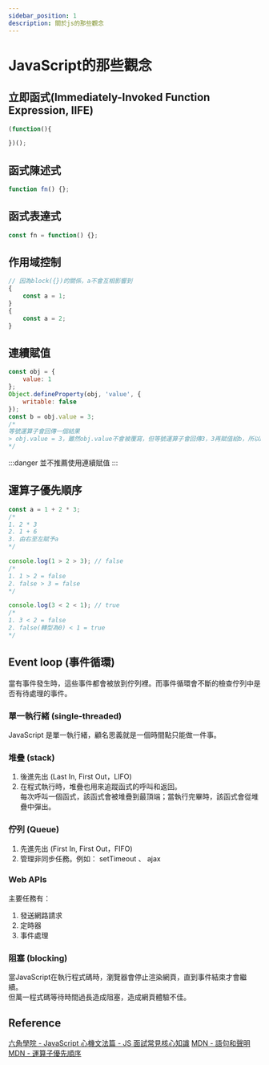 ```yaml
---
sidebar_position: 1
description: 關於js的那些觀念
---
```


# JavaScript的那些觀念

## 立即函式(Immediately-Invoked Function Expression, IIFE)
```javascript
(function(){

})();
```

## 函式陳述式
```javascript
function fn() {};
```
## 函式表達式
```javascript
const fn = function() {};
```

## 作用域控制
```javascript
// 因為block({})的關係，a不會互相影響到
{
	const a = 1;
}
{
	const a = 2;
}
```

## 連續賦值
```javascript
const obj = {
	value: 1
};
Object.defineProperty(obj, 'value', {
	writable: false
});
const b = obj.value = 3;
/*
等號運算子會回傳一個結果
> obj.value = 3，雖然obj.value不會被覆寫，但等號運算子會回傳3，3再賦值給b，所以b=3
*/
```
:::danger
並不推薦使用連續賦值
:::

## 運算子優先順序
```javascript
const a = 1 + 2 * 3;
/*
1. 2 * 3
2. 1 + 6
3. 由右至左賦予a
*/

console.log(1 > 2 > 3); // false
/*
1. 1 > 2 = false
2. false > 3 = false
*/

console.log(3 < 2 < 1); // true
/*
1. 3 < 2 = false
2. false(轉型為0) < 1 = true
*/
```

## Event loop (事件循環)
當有事件發生時，這些事件都會被放到佇列裡。而事件循環會不斷的檢查佇列中是否有待處理的事件。

### 單一執行緒 (single-threaded)
JavaScript 是單一執行緒，顧名思義就是一個時間點只能做一件事。

### 堆疊 (stack)
1. 後進先出 (Last In, First Out，LIFO)
2. 在程式執行時，堆疊也用來追蹤函式的呼叫和返回。<br>
每次呼叫一個函式，該函式會被堆疊到最頂端；當執行完畢時，該函式會從堆疊中彈出。

### 佇列 (Queue)
1. 先進先出 (First In, First Out，FIFO)
2. 管理非同步任務。例如： setTimeout 、 ajax

### Web APIs
主要任務有：
1. 發送網路請求
2. 定時器
3. 事件處理

### 阻塞  (blocking)
當JavaScript在執行程式碼時，瀏覽器會停止渲染網頁，直到事件結束才會繼續。<br />
但萬一程式碼等待時間過長造成阻塞，造成網頁體驗不佳。

## Reference
[六角學院 - JavaScript 心機文法篇 - JS 面試常見核心知識](https://www.youtube.com/watch?v=8U5kbb1SvJg)
[MDN - 語句和聲明](https://developer.mozilla.org/en-US/docs/Web/JavaScript/Reference/Statements)
[MDN - 運算子優先順序](https://developer.mozilla.org/en-US/docs/Web/JavaScript/Reference/Operators/Operator_precedence)